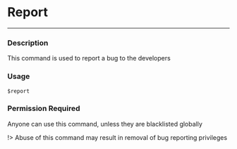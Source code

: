 # Report
---
### Description
This command is used to report a bug to the developers
### Usage
```
$report
```
### Permission Required
Anyone can use this command, unless they are blacklisted globally

!> Abuse of this command may result in removal of bug reporting privileges
